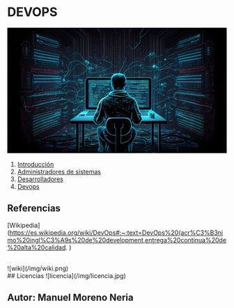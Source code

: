 # DEVOPS
![devops.jpg](/img/devops.jpg)
1. [Introducción](/archivos/introduccion.md)
2. [Administradores de sistemas](/archivos/administracion.md)
3. [Desarrolladores](/archivos/desarrolladores.md)
4. [Devops](/archivos/devops.md)

## Referencias
[Wikipedia](https://es.wikipedia.org/wiki/DevOps#:~:text=DevOps%20(acr%C3%B3nimo%20ingl%C3%A9s%20de%20development,entrega%20continua%20de%20alta%20calidad. )

<br>
![wiki](/img/wiki.png)

<br>
## Licencias
![licencia](/img/licencia.jpg)


## Autor: Manuel Moreno Neria

